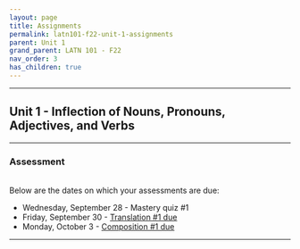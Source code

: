 ```yaml
---
layout: page
title: Assignments
permalink: latn101-f22-unit-1-assignments
parent: Unit 1
grand_parent: LATN 101 - F22
nav_order: 3
has_children: true
---
```


***

## Unit 1 - Inflection of Nouns, Pronouns, Adjectives, and Verbs

***

### Assessment
&nbsp;  
Below are the dates on which your assessments are due:
- Wednesday, September 28 - Mastery quiz #1
- Friday, September 30 - [Translation #1 due](https://docs.google.com/document/d/1FkHv_2zkcwAV2-rCrWA4C5DN5GuWUcEmhE75zYLdRTE/edit)
- Monday, October 3 - [Composition #1 due](https://docs.google.com/document/d/1iUN1cLtUrNO34YJvrPz4ITHmsWGdxznKqQEYk_DjMFk/edit)

***

